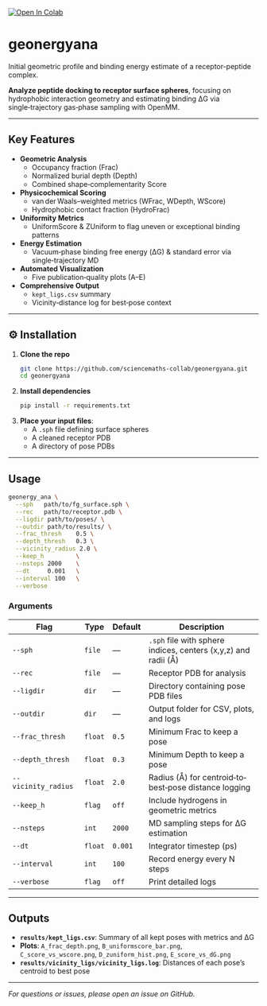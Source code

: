 [![Open In Colab](https://colab.research.google.com/assets/colab-badge.svg)](https://colab.research.google.com/github/sciencemaths-collab/geonergyana/blob/main/run_colab.ipynb)

# geonergyana
Initial geometric profile and binding energy estimate of a receptor-peptide complex.

**Analyze peptide docking to receptor surface spheres**, focusing on hydrophobic interaction geometry and estimating binding ΔG via single‑trajectory gas‑phase sampling with OpenMM.

---

##  Key Features

- **Geometric Analysis**  
  - Occupancy fraction (Frac)  
  - Normalized burial depth (Depth)  
  - Combined shape‑complementarity Score
- **Physicochemical Scoring**  
  - van der Waals–weighted metrics (WFrac, WDepth, WScore)  
  - Hydrophobic contact fraction (HydroFrac)
- **Uniformity Metrics**  
  - UniformScore & ZUniform to flag uneven or exceptional binding patterns
- **Energy Estimation**  
  - Vacuum‑phase binding free energy (ΔG) & standard error via single‑trajectory MD
- **Automated Visualization**  
  - Five publication‑quality plots (A–E)
- **Comprehensive Output**  
  - `kept_ligs.csv` summary  
  - Vicinity‑distance log for best‑pose context

---

## ⚙ Installation

1. **Clone the repo**
   ```bash
   git clone https://github.com/sciencemaths-collab/geonergyana.git
   cd geonergyana
   ```
2. **Install dependencies**
   ```bash
   pip install -r requirements.txt
   ```
3. **Place your input files**:
   - A `.sph` file defining surface spheres  
   - A cleaned receptor PDB  
   - A directory of pose PDBs

---

##  Usage

```bash
geonergy_ana \
  --sph   path/to/fg_surface.sph \
  --rec   path/to/receptor.pdb \
  --ligdir path/to/poses/ \
  --outdir path/to/results/ \
  --frac_thresh    0.5 \
  --depth_thresh   0.3 \
  --vicinity_radius 2.0 \
  --keep_h         \
  --nsteps 2000    \
  --dt     0.001   \
  --interval 100   \
  --verbose
```

###  Arguments

| Flag                | Type      | Default | Description                                                       |
|---------------------|-----------|---------|-------------------------------------------------------------------|
| `--sph`             | `file`    | ―       | `.sph` file with sphere indices, centers (x,y,z) and radii (Å)    |
| `--rec`             | `file`    | ―       | Receptor PDB for analysis                                         |
| `--ligdir`          | `dir`     | ―       | Directory containing pose PDB files                               |
| `--outdir`          | `dir`     | ―       | Output folder for CSV, plots, and logs                            |
| `--frac_thresh`     | `float`   | `0.5`   | Minimum Frac to keep a pose                                       |
| `--depth_thresh`    | `float`   | `0.3`   | Minimum Depth to keep a pose                                      |
| `--vicinity_radius` | `float`   | `2.0`   | Radius (Å) for centroid‐to‐best‐pose distance logging             |
| `--keep_h`          | `flag`    | `off`   | Include hydrogens in geometric metrics                            |
| `--nsteps`          | `int`     | `2000`  | MD sampling steps for ΔG estimation                               |
| `--dt`              | `float`   | `0.001` | Integrator timestep (ps)                                          |
| `--interval`        | `int`     | `100`   | Record energy every N steps                                       |
| `--verbose`         | `flag`    | `off`   | Print detailed logs                                               |

---

##  Outputs

- **`results/kept_ligs.csv`**: Summary of all kept poses with metrics and ΔG   
- **Plots**: `A_frac_depth.png`, `B_uniformscore_bar.png`, `C_score_vs_wscore.png`, `D_zuniform_hist.png`, `E_score_vs_dG.png`  
- **`results/vicinity_ligs/vicinity_ligs.log`**: Distances of each pose’s centroid to best pose

---

*For questions or issues, please open an issue on GitHub.*


